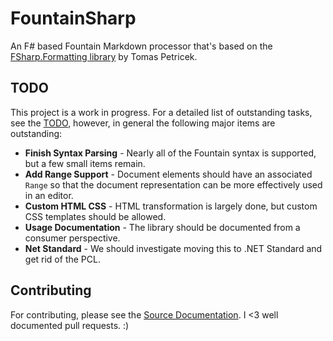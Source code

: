 # FountainSharp
An F# based Fountain Markdown processor that's based on the [FSharp.Formatting library](https://github.com/tpetricek/FSharp.Formatting) by Tomas Petricek.


## TODO

This project is a work in progress. For a detailed list of outstanding tasks, see the [TODO](Source/FountainSharp/FountainSharp.Parse/ToDo.md), however, in general the following major items are outstanding:

 * **Finish Syntax Parsing** - Nearly all of the Fountain syntax is supported, but a few small items remain.
 * **Add Range Support** - Document elements should have an associated `Range` so that the document representation can be more effectively used in an editor.
 * **Custom HTML CSS** - HTML transformation is largely done, but custom CSS templates should be allowed.
 * **Usage Documentation** - The library should be documented from a consumer perspective.
 * **Net Standard** - We should investigate moving this to .NET Standard and get rid of the PCL.

## Contributing

For contributing, please see the [Source Documentation](Source/FountainSharp/FountainSharp.Parse/Documentation.md). I <3 well documented pull requests. :)
